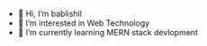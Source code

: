 - 👋 Hi, I’m bablishil
- 👀 I’m interested in Web Technology 
- 🌱 I’m currently learning MERN stack devlopment


<!---
bablishil/bablishil is a ✨ special ✨ repository because its `README.md` (this file) appears on your GitHub profile.
You can click the Preview link to take a look at your changes.
--->
